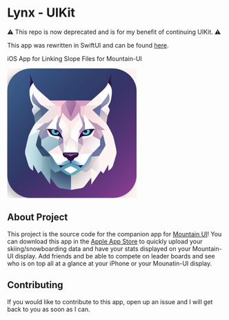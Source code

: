 # Lynx - UIKit

⚠️ This repo is now deprecated and is for my benefit of continuing UIKit. ⚠️ 

This app was rewritten in SwiftUI and can be found [here](https://github.com/matthewfernst/Lynx).

iOS App for Linking Slope Files for Mountain-UI

<img src="Lynx/Assets.xcassets/AppIcon.appiconset/AppIcon.png" width="300" height="300"/>

## About Project

This project is the source code for the companion app for [Mountain UI](https://github.com/matthewfernst/Mountain-UI)! You can download this app in the [Apple App Store](https://apps.apple.com/app/lynx-mountain-ui/id6451053614) to quickly upload your skiing/snowboarding data and
have your stats displayed on your Mountain-UI display. Add friends and be able to compete on leader boards and see who is on top all at a glance at your iPhone or your Mounatin-UI display.

## Contributing
If you would like to contribute to this app, open up an issue and I will get back to you as soon as I can.
